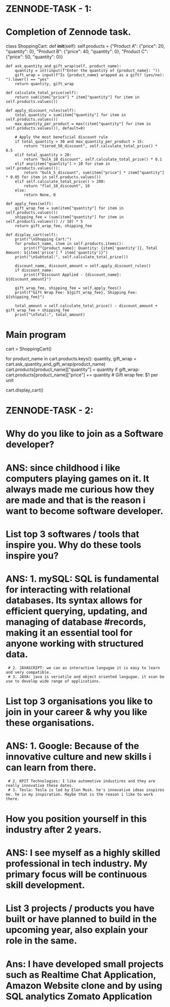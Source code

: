 # ZENNODE-TASK - 1:
# Completion of Zennode task.
class ShoppingCart:
    def __init__(self):
        self.products = {"Product A": {"price": 20, "quantity": 0},
                         "Product B": {"price": 40, "quantity": 0},
                         "Product C": {"price": 50, "quantity": 0}}

    def ask_quantity_and_gift_wrap(self, product_name):
        quantity = int(input(f"Enter the quantity of {product_name}: "))
        gift_wrap = input(f"Is {product_name} wrapped as a gift? (yes/no): ").lower() == "yes"
        return quantity, gift_wrap

    def calculate_total_price(self):
        return sum(item["price"] * item["quantity"] for item in self.products.values())

    def apply_discount_rules(self):
        total_quantity = sum(item["quantity"] for item in self.products.values())
        max_quantity_per_product = max((item["quantity"] for item in self.products.values()), default=0)

        # Apply the most beneficial discount rule
        if total_quantity > 30 and max_quantity_per_product > 15:
            return "tiered_50_discount", self.calculate_total_price() * 0.5
        elif total_quantity > 20:
            return "bulk_10_discount", self.calculate_total_price() * 0.1
        elif any(item["quantity"] > 10 for item in self.products.values()):
            return "bulk_5_discount", sum(item["price"] * item["quantity"] * 0.05 for item in self.products.values())
        elif self.calculate_total_price() > 200:
            return "flat_10_discount", 10
        else:
            return None, 0

    def apply_fees(self):
        gift_wrap_fee = sum(item["quantity"] for item in self.products.values())
        shipping_fee = (sum(item["quantity"] for item in self.products.values()) // 10) * 5
        return gift_wrap_fee, shipping_fee

    def display_cart(self):
        print("\nShopping Cart:")
        for product_name, item in self.products.items():
            print(f"{product_name}: Quantity: {item['quantity']}, Total Amount: ${item['price'] * item['quantity']}")
        print("\nSubtotal:", self.calculate_total_price())

        discount_name, discount_amount = self.apply_discount_rules()
        if discount_name:
            print(f"Discount Applied - {discount_name}: ${discount_amount}")

        gift_wrap_fee, shipping_fee = self.apply_fees()
        print(f"Gift Wrap Fee: ${gift_wrap_fee}, Shipping Fee: ${shipping_fee}")

        total_amount = self.calculate_total_price() - discount_amount + gift_wrap_fee + shipping_fee
        print("\nTotal:", total_amount)


# Main program
cart = ShoppingCart()

for product_name in cart.products.keys():
    quantity, gift_wrap = cart.ask_quantity_and_gift_wrap(product_name)
    cart.products[product_name]["quantity"] = quantity
    if gift_wrap:
        cart.products[product_name]["price"] += quantity  # Gift wrap fee: $1 per unit

cart.display_cart()


# ZENNODE-TASK - 2:

# Why do you like to join as a Software developer?
# ANS: since childhood i like computers playing games on it. It always made me curious how they are made and that is the reason i want to become software developer.

# List top 3 softwares / tools that inspire you. Why do these tools inspire you?
# ANS: 1. mySQL: SQL is fundamental for interacting with relational databases. Its syntax allows for efficient querying, updating, and managing of database #records, making it an essential tool for anyone working with structured data.
     # 2. JAVASCRIPT: we can as interactive langugae it is easy to learn and very compatible.
     # 3. JAVA: java is versatile and object oriented langugae. it xcan be use to develop wide range of applications.
# List top 3 organisations you like to join in your career & why you like these organisations.
# ANS: 1. Google: Because of the innovative culture and new skills i can learn from there.
     # 2. KPIT Technologies: I like automotive industires and they are really innovative these dates.
     # 3. Tesla: Tesla is led by Elon Musk. he's innovative ideas inspires me. he is my inspiration. Maybe that is the reason i like to work there.

# How you position yourself in this industry after 2 years.
# ANS: I see myself as a highly skilled professional in tech industry. My primary focus will be continuous skill development.

# List 3 projects / products you have built or have planned to build in the upcoming year, also explain your role in the same.
# Ans: I have developed small projects such as Realtime Chat Application, Amazon Website clone and by using SQL analytics Zomato Application



